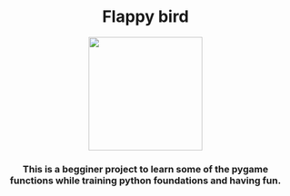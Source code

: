
<H1 align="center">Flappy bird </H1>

<p align="center">
  <img width="200" height="200" src="https://github.com/Guilhermertp/Python-Games/assets/80826962/fcbf1f6b-345b-4e80-abf0-d0d187ffe5e3.jpeg">
</p>

<div align="center">
<center> <b> <h3>This is a begginer project to learn some
of the pygame functions while training python foundations
and having fun.<h3><b\> </center>
</div>
